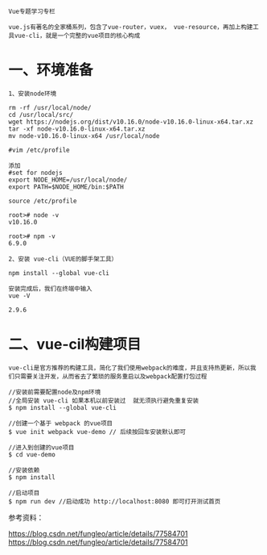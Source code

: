 ```
Vue专题学习专栏
   
vue.js有著名的全家桶系列，包含了vue-router，vuex， vue-resource，再加上构建工具vue-cli，就是一个完整的vue项目的核心构成
```
    
# 一、环境准备
```
1、安装node环境

rm -rf /usr/local/node/
cd /usr/local/src/
wget https://nodejs.org/dist/v10.16.0/node-v10.16.0-linux-x64.tar.xz
tar -xf node-v10.16.0-linux-x64.tar.xz
mv node-v10.16.0-linux-x64 /usr/local/node

#vim /etc/profile

添加
#set for nodejs
export NODE_HOME=/usr/local/node/
export PATH=$NODE_HOME/bin:$PATH

source /etc/profile

root># node -v
v10.16.0

root># npm -v
6.9.0

2、安装 vue-cli（VUE的脚手架工具）

npm install --global vue-cli

安装完成后，我们在终端中输入
vue -V

2.9.6
```

# 二、vue-cil构建项目
```
vue-cli是官方推荐的构建工具，简化了我们使用webpack的难度，并且支持热更新，所以我们只需要关注开发，从而省去了繁琐的服务重启以及webpack配置打包过程
```

```
//安装前需要配置node及npm环境
//全局安装 vue-cli 如果本机以前安装过  就无须执行避免重复安装 
$ npm install --global vue-cli

//创建一个基于 webpack 的vue项目
$ vue init webpack vue-demo // 后续按回车安装默认即可

//进入到创建的vue项目
$ cd vue-demo

//安装依赖
$ npm install

//启动项目
$ npm run dev //启动成功 http://localhost:8080 即可打开测试首页
```

参考资料：

https://blog.csdn.net/fungleo/article/details/77584701
https://blog.csdn.net/fungleo/article/details/77584701

